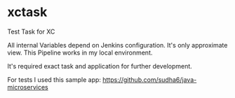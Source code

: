 # xctask
Test Task for XC

All internal Variables depend on Jenkins configuration.
It's only approximate view.
This Pipeline works in my local environment.

It's required exact task and application for further development.

For tests I used this sample app: https://github.com/sudha6/java-microservices
